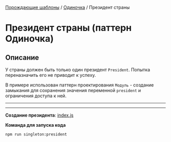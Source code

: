 [Порождающие шаблоны](../../#readme) / [Одиночка](../#readme) / Президент страны

# Президент страны (паттерн Одиночка)

## Описание

У страны должен быть только один президент `President`. Попытка переназначить его не приводит к успеху.

В примере использован паттерн проектирования `Модуль` - создание замыкания для сохранения значения переменной `president` и ограничения доступа к ней.

***
***

**Создание президента**: [index.js](./index.js)

**Команда для запуска кода**

```
npm run singleton:president
```
